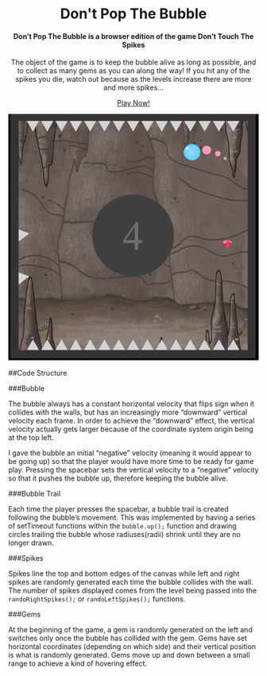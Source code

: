 <div align="center"> <h1> Don't Pop The Bubble </h1>

<h4> Don’t Pop The Bubble is a browser edition of the game Don’t Touch The Spikes </h4>

<p>The object of the game is to keep the bubble alive as long as possible, and to collect as many gems as you can along the way! If you hit any of the spikes you die, watch out because as the levels increase there are more and more spikes…</p>
</break>
<a href="www.meredithanya.github.io/DontPopTheBubble">Play Now!</a>
</break>

</div>

<p align="center">
  <img src="assets/gameplay.png"/>
</p>

##Code Structure

###Bubble

The bubble always has a constant horizontal velocity that flips sign when it collides with the walls, but has an increasingly more “downward” vertical velocity each frame. In order to achieve the “downward” effect, the vertical velocity actually gets larger because of the coordinate system origin being at the top left. 

I gave the bubble an initial “negative” velocity (meaning it would appear to be going up) so that the player would have more time to be ready for game play. 
Pressing the spacebar sets the vertical velocity to a “negative” velocity so that it pushes the bubble up, therefore keeping the bubble alive.

###Bubble Trail

Each time the player presses the spacebar, a bubble trail is created following the bubble’s movement. This was implemented by having a series of setTimeout functions within the ```bubble.up();``` function and drawing circles trailing the bubble whose radiuses(radii) shrink until they are no longer drawn. 

###Spikes

Spikes line the top and bottom edges of the canvas while left and right spikes are randomly generated each time the bubble collides with the wall. The number of spikes displayed comes from the level being passed into the ```randoRightSpikes();``` or ```randoLeftSpikes();``` functions.

###Gems

At the beginning of the game, a gem is randomly generated on the left and switches only once the bubble has collided with the gem. Gems have set horizontal coordinates (depending on which side) and their vertical position is what is randomly generated. Gems move up and down between a small range to achieve a kind of hovering effect.
